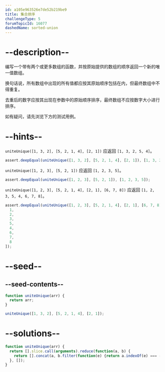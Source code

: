 ```yaml
---
id: a105e963526e7de52b219be9
title: 集合排序
challengeType: 5
forumTopicId: 16077
dashedName: sorted-union
---
```


# --description--

编写一个带有两个或更多数组的函数，并按原始提供的数组的顺序返回一个新的唯一值数组。

换句话说，所有数组中出现的所有值都应按其原始顺序包括在内，但最终数组中不得重复。

去重后的数字应按其出现在参数中的原始顺序排序，最终数组不应按数字大小进行排序。

如有疑问，请先浏览下方的测试用例。

# --hints--

`uniteUnique([1, 3, 2], [5, 2, 1, 4], [2, 1])` 应返回 `[1, 3, 2, 5, 4]`。

```js
assert.deepEqual(uniteUnique([1, 3, 2], [5, 2, 1, 4], [2, 1]), [1, 3, 2, 5, 4]);
```

`uniteUnique([1, 2, 3], [5, 2, 1])` 应返回 `[1, 2, 3, 5]`。

```js
assert.deepEqual(uniteUnique([1, 2, 3], [5, 2, 1]), [1, 2, 3, 5]);
```

`uniteUnique([1, 2, 3], [5, 2, 1, 4], [2, 1], [6, 7, 8])` 应返回 `[1, 2, 3, 5, 4, 6, 7, 8]`。

```js
assert.deepEqual(uniteUnique([1, 2, 3], [5, 2, 1, 4], [2, 1], [6, 7, 8]), [
  1,
  2,
  3,
  5,
  4,
  6,
  7,
  8
]);
```

# --seed--

## --seed-contents--

```js
function uniteUnique(arr) {
  return arr;
}

uniteUnique([1, 3, 2], [5, 2, 1, 4], [2, 1]);
```

# --solutions--

```js
function uniteUnique(arr) {
  return [].slice.call(arguments).reduce(function(a, b) {
    return [].concat(a, b.filter(function(e) {return a.indexOf(e) === -1;}));
  }, []);
}
```

